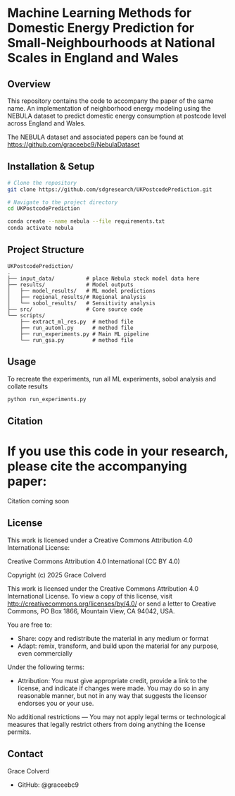 # Machine Learning Methods for Domestic Energy Prediction for Small-Neighbourhoods at National Scales in England and Wales

## Overview

This repository contains the code to accompany the paper of the same name. An implementation of neighborhood energy modeling using the NEBULA dataset to predict domestic energy consumption at postcode level across England and Wales.

The NEBULA dataset and associated papers can be found at https://github.com/graceebc9/NebulaDataset

## Installation & Setup

```bash
# Clone the repository
git clone https://github.com/sdgresearch/UKPostcodePrediction.git

# Navigate to the project directory
cd UKPostcodePrediction

conda create --name nebula --file requirements.txt
conda activate nebula

```

## Project Structure

```
UKPostcodePrediction/
.
├── input_data/          # place Nebula stock model data here
├── results/             # Model outputs
│   ├── model_results/   # ML model predictions
│   ├── regional_results/# Regional analysis 
│   └── sobol_results/   # Sensitivity analysis  
├── src/                 # Core source code
└── scripts/
    ├── extract_ml_res.py  # method file
    ├── run_automl.py      # method file
    ├── run_experiments.py # Main ML pipeline
    └── run_gsa.py         # method file 
```

## Usage
To recreate the experiments, run all ML experiments, sobol analysis and collate results 

```python
python run_experiments.py

```

## Citation

# If you use this code in your research, please cite the accompanying paper:

Citation coming soon


## License

This work is licensed under a Creative Commons Attribution 4.0 International License:

Creative Commons Attribution 4.0 International (CC BY 4.0)

Copyright (c) 2025 Grace Colverd

This work is licensed under the Creative Commons Attribution 4.0 International License. 
To view a copy of this license, visit http://creativecommons.org/licenses/by/4.0/ or 
send a letter to Creative Commons, PO Box 1866, Mountain View, CA 94042, USA.

You are free to:
- Share: copy and redistribute the material in any medium or format
- Adapt: remix, transform, and build upon the material for any purpose, even commercially

Under the following terms:
- Attribution: You must give appropriate credit, provide a link to the license, and 
  indicate if changes were made. You may do so in any reasonable manner, but not in 
  any way that suggests the licensor endorses you or your use.

No additional restrictions — You may not apply legal terms or technological measures 
that legally restrict others from doing anything the license permits.



## Contact

Grace Colverd
- GitHub: @graceebc9
